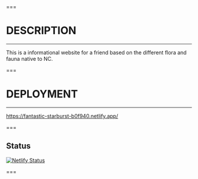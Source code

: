 ===

# DESCRIPTION

---

This is a informational website for a friend based on the different flora and fauna native to NC.

===

# DEPLOYMENT

---

https://fantastic-starburst-b0f940.netlify.app/

===

## Status

[![Netlify Status](https://api.netlify.com/api/v1/badges/b842748a-8045-4666-8360-63f47f7b0440/deploy-status)](https://app.netlify.com/sites/fantastic-starburst-b0f940/deploys)

===

